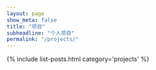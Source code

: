 ```yaml
---
layout: page
show_meta: false
title: "项目"
subheadline: "个人项目"
permalink: "/projects/"
---
```

{% include list-posts.html category='projects' %}